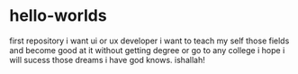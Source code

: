 # hello-worlds
first repository
i want ui or ux developer i want to teach my self those fields and become good at it without getting degree or go to any college i hope i will sucess those dreams i have god knows. ishallah!
